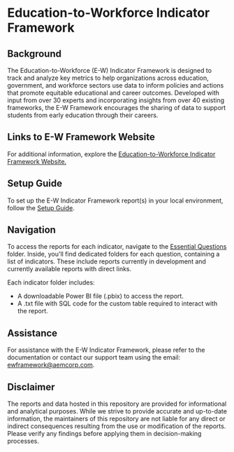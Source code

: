# Education-to-Workforce Indicator Framework
## Background 
The Education-to-Workforce (E-W) Indicator Framework is designed to track and analyze key metrics to help organizations across education, government, and workforce sectors use data to inform policies and actions that promote equitable educational and career outcomes. Developed with input from over 30 experts and incorporating insights from over 40 existing frameworks, the E-W Framework encourages the sharing of data to support students from early education through their careers.
## Links to E-W Framework Website
For additional information, explore the <a href="https://educationtoworkforce.org/">Education-to-Workforce Indicator Framework Website.</a>
## Setup Guide
To set up the E-W Indicator Framework report(s) in your local environment, follow the [Setup Guide](https://github.com/CEDS-Collaborative-Exchange/Education-to-Workforce-Indicator-Framework/blob/main/E-W%20Framework%20Indicator%20Report(s)%20Setup%20Guide.docx).
## Navigation
To access the reports for each indicator, navigate to the [Essential Questions](https://github.com/CEDS-Collaborative-Exchange/Education-to-Workforce-Indicator-Framework/tree/main/Essential%20Questions) folder. Inside, you'll find dedicated folders for each question, containing a list of indicators. These include reports currently in development and currently available reports with direct links.

Each indicator folder includes:
* A downloadable Power BI file (.pbix) to access the report.
* A .txt file with SQL code for the custom table required to interact with the report.
## Assistance
For assistance with the E-W Indicator Framework, please refer to the documentation or contact our support team using the email: ewframework@aemcorp.com.
## Disclaimer
The reports and data hosted in this repository are provided for informational and analytical purposes. While we strive to provide accurate and up-to-date information, the maintainers of this repository are not liable for any direct or indirect consequences resulting from the use or modification of the reports. Please verify any findings before applying them in decision-making processes.
